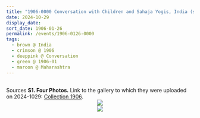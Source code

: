 ```yaml
---
title: "1906-0000 Conversation with Children and Sahaja Yogis, India (smile, carpet,w all, tea cup, Sahaja Yogi)"
date: 2024-10-29
display_date: 
sort_date: 1906-01-26
permalink: /events/1906-0126-0000
tags:
  - brown @ India
  - crimson @ 1906
  - deeppink @ Conversation
  - green @ 1906-01
  - maroon @ Maharashtra  
---
```


<br>

<wave-list>
  <list-title color="DarkSeaGreen" width="40">Sources</list-title>
  <list-item color="BlanchedAlmond"  width="280"><b>S1. Four Photos.</b> Link to the gallery to which they were uploaded on 2024-1029: <a href="https://eternalmoments.smugmug.com/Collections/Mahipalsingh-Jaisingh-Raul-Collection/1906/">Collection 1906</a>.</list-item>
</wave-list>

<div style="text-align: center"><img src="https://pub-bcc3cbe9b1e94ba1ac28915f7a3900fa.r2.dev/1906-0000_Conversation_with_Children_and_Sahaja_Yogis_India_(smile_carpet_wall_tea_cup_Sahaja_Yogi)_01_Crop_2_(Mahipalsingh_Jaisingh_Raul_Collection_scanned_by_Ankit_Khare).jpg" /></div>

<div style="text-align: center"><img src="https://pub-bcc3cbe9b1e94ba1ac28915f7a3900fa.r2.dev/1906-0000_Conversation_with_Children_and_Sahaja_Yogis_India_(smile_carpet_wall_tea_cup_Sahaja_Yogi)_02_Detail_(Mahipalsingh_Jaisingh_Raul_Collection_scanned_by_Ankit_Khare).jpg" /></div>